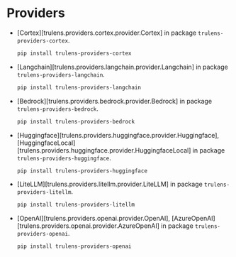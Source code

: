# Providers

- [Cortex][trulens.providers.cortex.provider.Cortex] in package
  `trulens-providers-cortex`.

  ```bash
  pip install trulens-providers-cortex
  ```

- [Langchain][trulens.providers.langchain.provider.Langchain] in package
  `trulens-providers-langchain`.

  ```bash
  pip install trulens-providers-langchain
  ```

- [Bedrock][trulens.providers.bedrock.provider.Bedrock]  in package
  `trulens-providers-bedrock`.

  ```bash
  pip install trulens-providers-bedrock
  ```

- [Huggingface][trulens.providers.huggingface.provider.Huggingface],
  [HuggingfaceLocal][trulens.providers.huggingface.provider.HuggingfaceLocal] in
  package `trulens-providers-huggingface`.

  ```bash
  pip install trulens-providers-huggingface
  ```

- [LiteLLM][trulens.providers.litellm.provider.LiteLLM] in package
  `trulens-providers-litellm`.

  ```bash
  pip install trulens-providers-litellm
  ```

- [OpenAI][trulens.providers.openai.provider.OpenAI],
  [AzureOpenAI][trulens.providers.openai.provider.AzureOpenAI] in package
  `trulens-providers-openai`.

  ```bash
  pip install trulens-providers-openai
  ```
